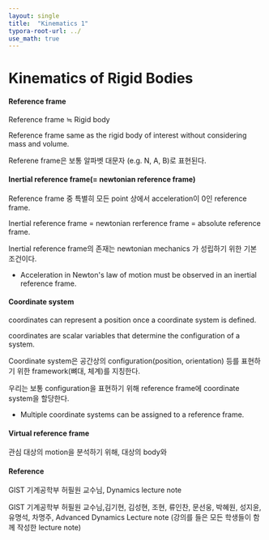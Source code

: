 ```yaml
---
layout: single
title:  "Kinematics 1"
typora-root-url: ../
use_math: true
---
```


# Kinematics of Rigid Bodies

#### Reference frame

Reference frame $\fallingdotseq$ Rigid body

Reference frame same as the rigid body of interest without considering mass and volume.

Referene frame은 보통 알파벳 대문자 (e.g. N, A, B)로 표현된다.



#### Inertial reference frame(= newtonian reference frame)

Reference frame 중 특별히 모든 point 상에서 acceleration이 0인 reference frame.

Inertial reference frame = newtonian rerference frame = absolute reference frame.

Inertial reference frame의 존재는 newtonian mechanics 가 성립하기 위한 기본 조건이다.

- Acceleration in Newton's law of motion must be observed in an inertial reference frame.



#### Coordinate system

coordinates can represent a position once a coordinate system is defined.

coordinates are scalar variables that determine the configuration of a system.

Coordinate system은 공간상의 configuration(position, orientation) 등를 표현하기 위한 framework(뼈대, 체계)를 지칭한다.

우리는 보통 configuration을 표현하기 위해 reference frame에 coordinate system을 할당한다.

- Multiple coordinate systems can be assigned to a reference frame.



#### Virtual reference frame

관심 대상의 motion을 분석하기 위해, 대상의 body와 



#### Reference

GIST 기계공학부 허필원 교수님, Dynamics lecture note

GIST 기계공학부 허필원 교수님,김기현, 김성현, 조현, 류인찬, 문선웅, 박혜원, 성지윤, 유명석, 차명주, Advanced Dynamics Lecture note (강의를 들은 모든 학생들이 함께 작성한 lecture note)
